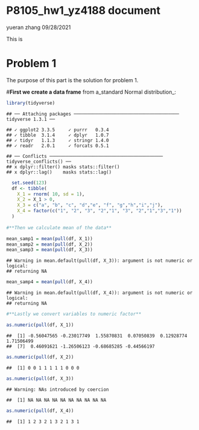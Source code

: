 P8105\_hw1\_yz4188 document
================
yueran zhang
09/28/2021

This is

# Problem 1

The purpose of this part is the solution for problem 1.

\#**First we create a data frame** from a\_standard Normal
distribution\_:

``` r
library(tidyverse)
```

    ## ── Attaching packages ─────────────────────────────────────── tidyverse 1.3.1 ──

    ## ✓ ggplot2 3.3.5     ✓ purrr   0.3.4
    ## ✓ tibble  3.1.4     ✓ dplyr   1.0.7
    ## ✓ tidyr   1.1.3     ✓ stringr 1.4.0
    ## ✓ readr   2.0.1     ✓ forcats 0.5.1

    ## ── Conflicts ────────────────────────────────────────── tidyverse_conflicts() ──
    ## x dplyr::filter() masks stats::filter()
    ## x dplyr::lag()    masks stats::lag()

``` r
  set.seed(123)
  df <- tibble( 
    X_1 = rnorm( 10, sd = 1),
    X_2 = X_1 > 0,
    X_3 = c("a", "b", "c", "d","e", "f", "g","h","i","j"),
    X_4 = factor(c("1", "2", "3", "2","1", "3", "2","1","3","1"))
  )
  
#**Then we calculate mean of the data** 

mean_samp1 = mean(pull(df, X_1))
mean_samp2 = mean(pull(df, X_2))
mean_samp3 = mean(pull(df, X_3))
```

    ## Warning in mean.default(pull(df, X_3)): argument is not numeric or logical:
    ## returning NA

``` r
mean_samp4 = mean(pull(df, X_4))
```

    ## Warning in mean.default(pull(df, X_4)): argument is not numeric or logical:
    ## returning NA

``` r
#**Lastly we convert variables to numeric factor**  

as.numeric(pull(df, X_1))
```

    ##  [1] -0.56047565 -0.23017749  1.55870831  0.07050839  0.12928774  1.71506499
    ##  [7]  0.46091621 -1.26506123 -0.68685285 -0.44566197

``` r
as.numeric(pull(df, X_2))
```

    ##  [1] 0 0 1 1 1 1 1 0 0 0

``` r
as.numeric(pull(df, X_3))
```

    ## Warning: NAs introduced by coercion

    ##  [1] NA NA NA NA NA NA NA NA NA NA

``` r
as.numeric(pull(df, X_4))
```

    ##  [1] 1 2 3 2 1 3 2 1 3 1
